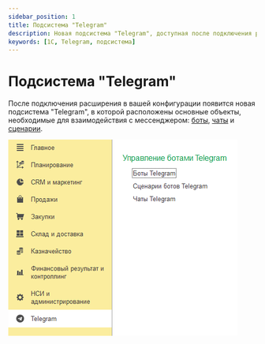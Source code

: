 ```yaml
---
sidebar_position: 1
title: Подсистема "Telegram"
description: Новая подсистема "Telegram", доступная после подключения расширения
keywords: [1С, Telegram, подсистема]
---
```


# Подсистема "Telegram"

После подключения расширения в вашей конфигурации появится новая подсистема "Telegram", в которой расположены основные объекты, необходимые для взаимодействия с мессенджером: [боты](docs\structure\bots.md), [чаты](docs\structure\chats.md) и [сценарии](docs\structure\scripts.md).

![Подсистема Telegram для 1С](../img/subsystem.png)
